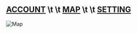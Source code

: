 ## [ACCOUNT](https://www.google.com/)  \t \t [MAP](https://www.google.com/) \t \t [SETTING](https://www.google.com/)
 
 ![Map](https://live.staticflickr.com/31/40919010_157eb18de1_b.jpg)


